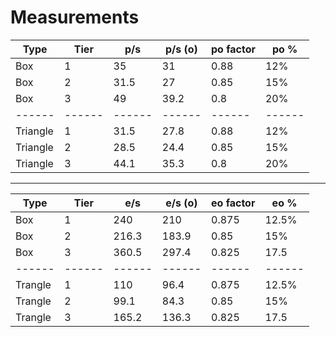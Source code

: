# Measurements

| Type | Tier | p/s | p/s (o) | po factor | po % |
| ------ | ------ | ------ | ------ | ------ | ------ |
| Box | 1 | 35 | 31 | 0.88 | 12% |
| Box | 2 | 31.5 | 27 | 0.85 | 15% |
| Box | 3 | 49 | 39.2 | 0.8 | 20% |
| ------ | ------ | ------ | ------ | ------ | ------ |
| Triangle | 1 | 31.5 | 27.8 | 0.88 | 12% |
| Triangle | 2 | 28.5 | 24.4 | 0.85 | 15% |
| Triangle | 3 | 44.1 | 35.3 | 0.8 | 20% |

-----

| Type | Tier | e/s | e/s (o) | eo factor | eo % |
| ------ | ------ | ------ | ------ | ------ | ------ |
| Box | 1 | 240 | 210 | 0.875 | 12.5% |
| Box | 2 | 216.3 | 183.9 | 0.85 | 15% |
| Box | 3 | 360.5 | 297.4 | 0.825 | 17.5 |
| ------ | ------ | ------ | ------ | ------ | ------ |
| Trangle | 1 | 110 | 96.4 | 0.875 | 12.5% |
| Trangle | 2 | 99.1 | 84.3 | 0.85 | 15% |
| Trangle | 3 | 165.2 | 136.3 | 0.825 | 17.5 |

